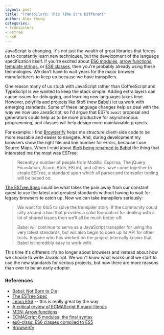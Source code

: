 ```yaml
---
layout: post
title: "Transpilers: This Time It's Different"
author: Alex Young
categories:
- transpilers
- estree
- es6
---
```


JavaScript is changing.  It's not just the wealth of great libraries that forces us to constantly learn new techniques, but the development of the language specification itself.  If you're excited about [ES6 modules](http://www.2ality.com/2014/09/es6-modules-final.html), [arrow functions](https://developer.mozilla.org/en-US/docs/Web/JavaScript/Reference/Functions/Arrow_functions), [template strings](http://www.nczonline.net/blog/2012/08/01/a-critical-review-of-ecmascript-6-quasi-literals/), or [ES6 classes](https://github.com/esnext/es6-class), then you're probably already using these technologies.  We don't have to wait years for the major browser manufacturers to keep up because we have transpilers.

One reason many of us stuck with JavaScript rather than CoffeeScript and TypeScript is we wanted to keep the stack simple.  Adding extra layers can cause issues for debugging, and learning new languages takes time.  However, polyfills and projects like 6to5 (now [Babel](http://babeljs.io)) let us work with emerging standards.  Some of these language changes help us deal with the way we now use JavaScript, so I'd argue that ES7's `await` proposal and generators could help us to be more productive for asynchronous programming, and classes will help design more maintainable projects.

For example: I find [Browserify](http://browserify.org) helps me structure client-side code to be more reusable and easier to navigate.  And, during development my browsers show the right file and line number for errors, because I use Source Maps.  When I read about [6to5 being renamed to Babel](http://babeljs.io/blog/2015/02/15/not-born-to-die/) the thing that interested me the most was ESTree:

> Recently a number of people from Mozilla, Esprima, The jQuery Foundation, Acorn, 6to5, ESLint, and others have come together to create ESTree, a standard upon which all parser and transpiler tooling will be based on.

[The ESTree Spec](https://github.com/estree/estree) could be what takes the pain away from our constant quest to use the latest and greatest standards without having to wait for legacy browsers to catch up.  Now we can take transpilers seriously:

> We want for 6to5 to solve the transpiler story. If the community could rally around a tool that provides a solid foundation for dealing with a lot of shared issues then we’ll all be much better off.
>
> Babel will continue to serve as a JavaScript transpiler for using the very latest standards, but will also begin to open up its API for other tools. Anyone who has worked on the project internally knows that Babel is incredibly easy to work with.

This time it's different: it's no longer about browsers and instead about how we choose to write JavaScript.  We won't know what works until we start to use the new standards for serious projects, but now there are more reasons than ever to be an early adopter.

### References

* [Babel: Not Born to Die](http://babeljs.io/blog/2015/02/15/not-born-to-die/)
* [The ESTree Spec](https://github.com/estree/estree)
* [Learn ES6](http://babeljs.io/docs/learn-es6/) -- this is really great by the way
* [A critical review of ECMAScript 6 quasi-literals](http://www.nczonline.net/blog/2012/08/01/a-critical-review-of-ecmascript-6-quasi-literals/)
* [MDN: Arrow functions](https://developer.mozilla.org/en-US/docs/Web/JavaScript/Reference/Functions/Arrow_functions)
* [ECMAScript 6 modules: the final syntax](http://www.2ality.com/2014/09/es6-modules-final.html)
* [es6-class: ES6 classes compiled to ES5](https://github.com/esnext/es6-class)
* [Browserify](http://browserify.org)

